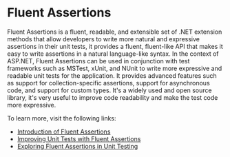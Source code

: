 # Fluent Assertions

Fluent Assertions is a fluent, readable, and extensible set of .NET extension methods that allow developers to write more natural and expressive assertions in their unit tests, it provides a fluent, fluent-like API that makes it easy to write assertions in a natural language-like syntax. In the context of ASP.NET, Fluent Assertions can be used in conjunction with test frameworks such as MSTest, xUnit, and NUnit to write more expressive and readable unit tests for the application. It provides advanced features such as support for collection-specific assertions, support for asynchronous code, and support for custom types. It's a widely used and open source library, it's very useful to improve code readability and make the test code more expressive.

To learn more, visit the following links:

- [Introduction of Fluent Assertions](https://fluentassertions.com/introduction)
- [Improving Unit Tests with Fluent Assertions](https://code-maze.com/unit-tests-with-fluent-assertions/)
- [Exploring Fluent Assertions in Unit Testing](https://www.meziantou.net/exploring-fluent-assertions.htm)